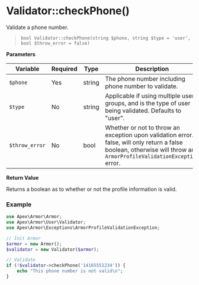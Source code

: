 
# Validator::checkPhone()

Validate a phone number.

> `bool Validator::checkPhone(string $phone, string $type = 'user', bool $throw_error = false)`

**Parameters**

Variable | Required | Type | Description
------------- |------------- |------------- |------------- 
`$phone` | Yes | string | The phone number including phone number to validate.
`$type` | No | string | Applicable if using multiple user groups, and is the type of user being validated.  Defaults to "user".
`$throw_error` | No | bool | Whether or not to throw an exception upon validation error.  If false, will only return a false boolean, otherwise will throw an `ArmorProfileValidationException` error.

**Return Value**

Returns a boolean as to whether or not the profile information is valid.


### Example

~~~php
use Apex\Armor\Armor;
use Apex\Armor\User\Validator;
use Apex\Armor\Exceptions\ArmorProfileValidationException;

// Init Armor
$armor = new Armor();
$validator = new Validator($armor);

// Validate
if (!$validator->checkPhone('14165551234')) { 
    echo "This phone number is not valid\n";
}
~~~



